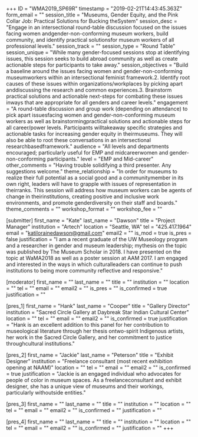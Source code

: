 +++
ID = "WMA2019_SP69R"
timestamp = "2019-02-21T14:43:45.363Z"
form_email = ""
session_title = "Museums, Gender Equity, and the Pink Collar Job: Practical Solutions for Bucking theSystem"
session_desc = "Engage in an intersectional round-table discussion focused on the issues facing women andgender-non-conforming museum workers, build community, and identify practical solutionsfor museum workers of all professional levels."
session_track = ""
session_type = "Round Table"
session_unique = "While many gender-focused sessions stop at identifying issues, this session seeks to build abroad community as well as create actionable steps for participants to take away."
session_objectives = "Build a baseline around the issues facing women and gender-non-conforming museumworkers within an intersectional feminist framework.2. Identify root causes of these issues within organizations/workplaces by picking apart anddiscussing the research and common experiences.3. Brainstorm practical solutions and actionable next-steps for combating these issues inways that are appropriate for all genders and career levels."
engagement = "A round-table discussion and group work (depending on attendance) to pick apart issuesfacing women and gender-non-conforming museum workers as well as brainstormingpractical solutions and actionable steps for all career/power levels. Participants willtakeaway specific strategies and actionable tasks for increasing gender equity in theirmuseums. They will also be able to root these conversations in an intersectional researchbasedframework."
audience = "All levels and departments encouraged; particularly useful for EMP and midcareerwomen and gender-non-conforming participants."
level = "EMP and Mid-career"
other_comments = "Having trouble solidifying a third presenter. Any suggestions welcome."
theme_relationship = "In order for museums to realize their full potential as a social good and a communitymember in its own right, leaders will have to grapple with issues of representation in theirranks. This session will address how museum workers can be agents of change in theirinstitutions, creating positive and inclusive work environments, and promote genderdiversity on their staff and boards."
theme_comments = ""
workshop_format = ""
workshop_fee = ""

[submitter]
first_name = "Kate"
last_name = "Dawson"
title = "Project Manager"
institution = "Artech"
location = "Seattle, WA"
tel = "425.417.1964"
email = "katilorainedawson@gmail.com"
email2 = ""
is_mod = true
is_pres = false
justification = "I am a recent graduate of the UW Museology program and a researcher in gender and museum leadership; mythesis on the topic was published by The Museum Scholar in 2018. I have presented on the topic at WaMA2018 as well as a poster session at AAM 2017. I am engaged and interested in the ways in which culturalleaders can continue to push institutions to being more community reflective and responsive."

[moderator]
first_name = ""
last_name = ""
title = ""
institution = ""
location = ""
tel = ""
email = ""
email2 = ""
is_pres = ""
is_confirmed = true
justification = ""

[pres_1]
first_name = "Hank"
last_name = "Cooper"
title = "Gallery Director"
institution = "Sacred Circle Gallery at Daybreak Star Indian Cultural Center"
location = ""
tel = ""
email = ""
email2 = ""
is_confirmed = true
justification = "Hank is an excellent addition to this panel for her contribution to museological literature through her thesis ontwo-spirit Indigenous artists, her work in the Sacred Circle Gallery, and her commitment to justice throughcultural institutions."

[pres_2]
first_name = "Jackie"
last_name = "Peterson"
title = "Exhibit Designer"
institution = "Freelance consultant (most recent exhibition opening at NAAM)"
location = ""
tel = ""
email = ""
email2 = ""
is_confirmed = true
justification = "Jackie is an engaged individual who advocates for people of color in museum spaces. As a freelanceconsultant and exhibit designer, she has a unique view of museums and their workings, particularly withoutside entities."

[pres_3]
first_name = ""
last_name = ""
title = ""
institution = ""
location = ""
tel = ""
email = ""
email2 = ""
is_confirmed = ""
justification = ""

[pres_4]
first_name = ""
last_name = ""
title = ""
institution = ""
location = ""
tel = ""
email = ""
email2 = ""
is_confirmed = ""
justification = ""
+++

